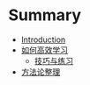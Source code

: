 # Summary

* [Introduction](README.md)
* [如何高效学习](如何高效学习.md)
  * [技巧与练习](技巧与练习.md)
* [方法论整理](wo-de-fang-fa-lun.md)

